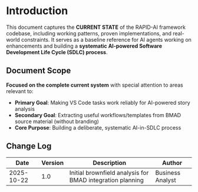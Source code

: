 # Introduction

This document captures the **CURRENT STATE** of the RAPID-AI framework codebase, including working patterns, proven implementations, and real-world constraints. It serves as a baseline reference for AI agents working on enhancements and building a **systematic AI-powered Software Development Life Cycle (SDLC) process**.

## Document Scope

**Focused on the complete current system** with special attention to areas relevant to:
- **Primary Goal**: Making VS Code tasks work reliably for AI-powered story analysis
- **Secondary Goal**: Extracting useful workflows/templates from BMAD source material (without branding)
- **Core Purpose**: Building a deliberate, systematic AI-in-SDLC process

## Change Log

| Date | Version | Description | Author |
|------|---------|-------------|--------|
| 2025-10-22 | 1.0 | Initial brownfield analysis for BMAD integration planning | Business Analyst |
